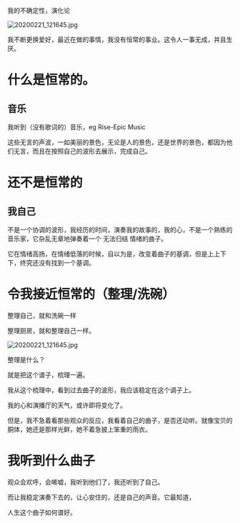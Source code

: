 我的不确定性，演化论

![20200221_121645.jpg](https://i.loli.net/2020/02/21/cA91sDyKuB5kpwe.jpg)

我不断更换爱好，最近在做的事情，我没有恒常的事业。这令人一事无成，并且生厌。

# 什么是恒常的。

## 音乐

我听到（没有歌词的）音乐，eg Rise-Epic Music

这些无言的声波，一如美丽的景色，无论是人的景色，还是世界的景色，都因为他们无言，而且在按照自己的波形去展示，完成自己。

# 还不是恒常的

## 我自己

不是一个协调的波形，我经历的时间，演奏我的故事的，我的心，不是一个熟练的 音乐家，它杂乱无章地弹奏着一个 无法归结 情绪的曲子。

它在情绪高扬，在情绪低落的时候，自以为是，改变着曲子的基调，但是上上下下，终究还没有找到一个基调。

# 令我接近恒常的（整理/洗碗）

整理自己，就和洗碗一样

整理厨房，就和整理自己一样。

![20200221_121645.jpg](https://i.loli.net/2020/02/21/cA91sDyKuB5kpwe.jpg)

整理是什么？

就是把这个谱子，梳理一遍。

我从这个梳理中，看到过去曲子的波形，我应该稳定在这个调子上。

我的心和演播厅的天气，或许即将变化了。

但是，我不急着看那些观众的反应，我看着自己的曲子，是否还动听。就像宝贝的胴体，她还是那样光鲜，她不着急披上笨重的雨衣。

# 我听到什么曲子

观众会欢呼，会唏嘘，我听到他们了，我还听到了自己。

而让我稳定演奏下去的，让心安住的，还是自己的声音。它最知道，

人生这个曲子如何谱好。











